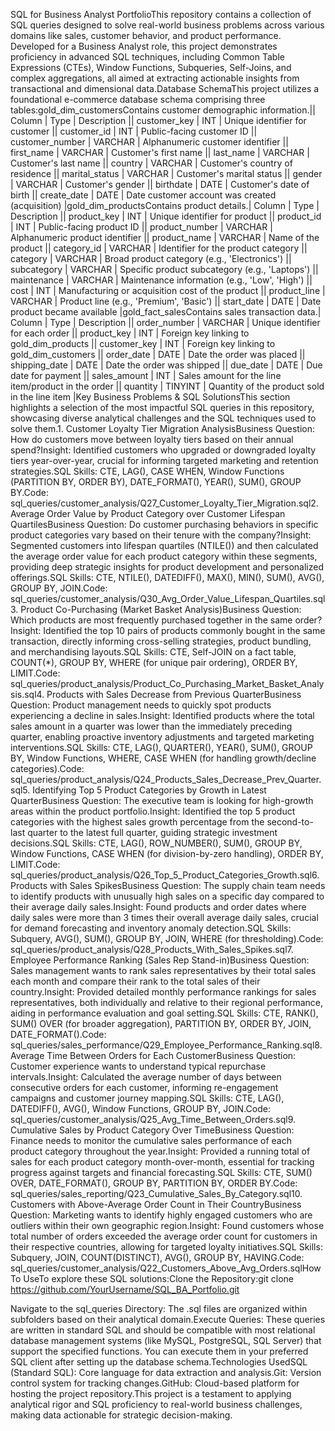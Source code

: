 SQL for Business Analyst PortfolioThis repository contains a collection of SQL queries designed to solve real-world business problems across various domains like sales, customer behavior, and product performance. Developed for a Business Analyst role, this project demonstrates proficiency in advanced SQL techniques, including Common Table Expressions (CTEs), Window Functions, Subqueries, Self-Joins, and complex aggregations, all aimed at extracting actionable insights from transactional and dimensional data.Database SchemaThis project utilizes a foundational e-commerce database schema comprising three tables:gold_dim_customersContains customer demographic information.|| Column | Type | Description || customer_key | INT | Unique identifier for customer || customer_id | INT | Public-facing customer ID || customer_number | VARCHAR | Alphanumeric customer identifier || first_name | VARCHAR | Customer's first name || last_name | VARCHAR | Customer's last name || country | VARCHAR | Customer's country of residence || marital_status | VARCHAR | Customer's marital status || gender | VARCHAR | Customer's gender || birthdate | DATE | Customer's date of birth || create_date | DATE | Date customer account was created (acquisition) |gold_dim_productsContains product details.| Column | Type | Description || product_key | INT | Unique identifier for product || product_id | INT | Public-facing product ID || product_number | VARCHAR | Alphanumeric product identifier || product_name | VARCHAR | Name of the product || category_id | VARCHAR | Identifier for the product category || category | VARCHAR | Broad product category (e.g., 'Electronics') || subcategory | VARCHAR | Specific product subcategory (e.g., 'Laptops') || maintenance | VARCHAR | Maintenance information (e.g., 'Low', 'High') || cost | INT | Manufacturing or acquisition cost of the product || product_line | VARCHAR | Product line (e.g., 'Premium', 'Basic') || start_date | DATE | Date product became available |gold_fact_salesContains sales transaction data.| Column | Type | Description || order_number | VARCHAR | Unique identifier for each order || product_key | INT | Foreign key linking to gold_dim_products || customer_key | INT | Foreign key linking to gold_dim_customers || order_date | DATE | Date the order was placed || shipping_date | DATE | Date the order was shipped || due_date | DATE | Due date for payment || sales_amount | INT | Sales amount for the line item/product in the order || quantity | TINYINT | Quantity of the product sold in the line item |Key Business Problems & SQL SolutionsThis section highlights a selection of the most impactful SQL queries in this repository, showcasing diverse analytical challenges and the SQL techniques used to solve them.1. Customer Loyalty Tier Migration AnalysisBusiness Question: How do customers move between loyalty tiers based on their annual spend?Insight: Identified customers who upgraded or downgraded loyalty tiers year-over-year, crucial for informing targeted marketing and retention strategies.SQL Skills: CTE, LAG(), CASE WHEN, Window Functions (PARTITION BY, ORDER BY), DATE_FORMAT(), YEAR(), SUM(), GROUP BY.Code: sql_queries/customer_analysis/Q27_Customer_Loyalty_Tier_Migration.sql2. Average Order Value by Product Category over Customer Lifespan QuartilesBusiness Question: Do customer purchasing behaviors in specific product categories vary based on their tenure with the company?Insight: Segmented customers into lifespan quartiles (NTILE()) and then calculated the average order value for each product category within these segments, providing deep strategic insights for product development and personalized offerings.SQL Skills: CTE, NTILE(), DATEDIFF(), MAX(), MIN(), SUM(), AVG(), GROUP BY, JOIN.Code: sql_queries/customer_analysis/Q30_Avg_Order_Value_Lifespan_Quartiles.sql3. Product Co-Purchasing (Market Basket Analysis)Business Question: Which products are most frequently purchased together in the same order?Insight: Identified the top 10 pairs of products commonly bought in the same transaction, directly informing cross-selling strategies, product bundling, and merchandising layouts.SQL Skills: CTE, Self-JOIN on a fact table, COUNT(*), GROUP BY, WHERE (for unique pair ordering), ORDER BY, LIMIT.Code: sql_queries/product_analysis/Product_Co_Purchasing_Market_Basket_Analysis.sql4. Products with Sales Decrease from Previous QuarterBusiness Question: Product management needs to quickly spot products experiencing a decline in sales.Insight: Identified products where the total sales amount in a quarter was lower than the immediately preceding quarter, enabling proactive inventory adjustments and targeted marketing interventions.SQL Skills: CTE, LAG(), QUARTER(), YEAR(), SUM(), GROUP BY, Window Functions, WHERE, CASE WHEN (for handling growth/decline categories).Code: sql_queries/product_analysis/Q24_Products_Sales_Decrease_Prev_Quarter.sql5. Identifying Top 5 Product Categories by Growth in Latest QuarterBusiness Question: The executive team is looking for high-growth areas within the product portfolio.Insight: Identified the top 5 product categories with the highest sales growth percentage from the second-to-last quarter to the latest full quarter, guiding strategic investment decisions.SQL Skills: CTE, LAG(), ROW_NUMBER(), SUM(), GROUP BY, Window Functions, CASE WHEN (for division-by-zero handling), ORDER BY, LIMIT.Code: sql_queries/product_analysis/Q26_Top_5_Product_Categories_Growth.sql6. Products with Sales SpikesBusiness Question: The supply chain team needs to identify products with unusually high sales on a specific day compared to their average daily sales.Insight: Found products and order dates where daily sales were more than 3 times their overall average daily sales, crucial for demand forecasting and inventory anomaly detection.SQL Skills: Subquery, AVG(), SUM(), GROUP BY, JOIN, WHERE (for thresholding).Code: sql_queries/product_analysis/Q28_Products_With_Sales_Spikes.sql7. Employee Performance Ranking (Sales Rep Stand-in)Business Question: Sales management wants to rank sales representatives by their total sales each month and compare their rank to the total sales of their country.Insight: Provided detailed monthly performance rankings for sales representatives, both individually and relative to their regional performance, aiding in performance evaluation and goal setting.SQL Skills: CTE, RANK(), SUM() OVER (for broader aggregation), PARTITION BY, ORDER BY, JOIN, DATE_FORMAT().Code: sql_queries/sales_performance/Q29_Employee_Performance_Ranking.sql8. Average Time Between Orders for Each CustomerBusiness Question: Customer experience wants to understand typical repurchase intervals.Insight: Calculated the average number of days between consecutive orders for each customer, informing re-engagement campaigns and customer journey mapping.SQL Skills: CTE, LAG(), DATEDIFF(), AVG(), Window Functions, GROUP BY, JOIN.Code: sql_queries/customer_analysis/Q25_Avg_Time_Between_Orders.sql9. Cumulative Sales by Product Category Over TimeBusiness Question: Finance needs to monitor the cumulative sales performance of each product category throughout the year.Insight: Provided a running total of sales for each product category month-over-month, essential for tracking progress against targets and financial forecasting.SQL Skills: CTE, SUM() OVER, DATE_FORMAT(), GROUP BY, PARTITION BY, ORDER BY.Code: sql_queries/sales_reporting/Q23_Cumulative_Sales_By_Category.sql10. Customers with Above-Average Order Count in Their CountryBusiness Question: Marketing wants to identify highly engaged customers who are outliers within their own geographic region.Insight: Found customers whose total number of orders exceeded the average order count for customers in their respective countries, allowing for targeted loyalty initiatives.SQL Skills: Subquery, JOIN, COUNT(DISTINCT), AVG(), GROUP BY, HAVING.Code: sql_queries/customer_analysis/Q22_Customers_Above_Avg_Orders.sqlHow To UseTo explore these SQL solutions:Clone the Repository:git clone https://github.com/YourUsername/SQL_BA_Portfolio.git

Navigate to the sql_queries Directory: The .sql files are organized within subfolders based on their analytical domain.Execute Queries: These queries are written in standard SQL and should be compatible with most relational database management systems (like MySQL, PostgreSQL, SQL Server) that support the specified functions. You can execute them in your preferred SQL client after setting up the database schema.Technologies UsedSQL (Standard SQL): Core language for data extraction and analysis.Git: Version control system for tracking changes.GitHub: Cloud-based platform for hosting the project repository.This project is a testament to applying analytical rigor and SQL proficiency to real-world business challenges, making data actionable for strategic decision-making.
